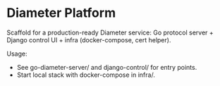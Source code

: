 # Diameter Platform

Scaffold for a production-ready Diameter service: Go protocol server + Django control UI + infra (docker-compose, cert helper).

Usage:
  - See go-diameter-server/ and django-control/ for entry points.
  - Start local stack with docker-compose in infra/.
